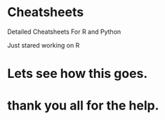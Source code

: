 # Cheatsheets
Detailed Cheatsheets For R and Python

Just stared working on R 

# Lets see how this goes. 

# thank you all for the help. 
